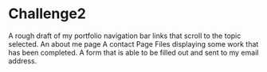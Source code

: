 # Challenge2
A rough draft of my portfolio
navigation bar links that scroll to the topic selected.
An about me page
A contact Page
Files displaying some work that has been completed.
A form that is able to be filled out and sent to my email address.
